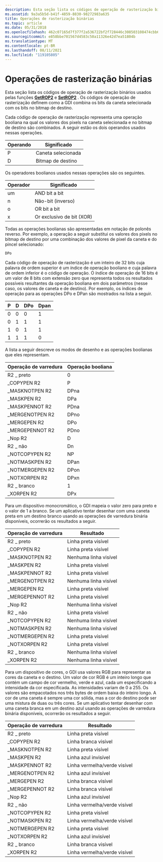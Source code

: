 ```yaml
---
description: Esta seção lista os códigos de operação de rasterização binários usados pelas funções GetROP2 e SetROP2. Os códigos de operação de rasterização definem como a GDI combina os bits da caneta selecionada com os bits no bitmap de destino.
ms.assetid: 9a3a5b5d-b41f-4859-8830-98272983a635
title: Operações de rasterização binárias
ms.topic: article
ms.date: 05/31/2018
ms.openlocfilehash: 462c07165d7f377f2a536722bf2f728446c308503108474cbb6a585cee6f68e2
ms.sourcegitcommit: e858bbe701567d4583c50a11326e42d7ea51804b
ms.translationtype: MT
ms.contentlocale: pt-BR
ms.lasthandoff: 08/11/2021
ms.locfileid: "119105805"
---
```

# <a name="binary-raster-operations"></a>Operações de rasterização binárias

Esta seção lista os códigos de operação de rasterização binários usados pelas funções [**GetROP2**](/windows/desktop/api/Wingdi/nf-wingdi-getrop2) e [**SetROP2**](/windows/desktop/api/Wingdi/nf-wingdi-setrop2) . Os códigos de operação de rasterização definem como a GDI combina os bits da caneta selecionada com os bits no bitmap de destino.

Cada código de operação de rasterização representa uma operação booliana na qual os valores dos pixels na caneta selecionada e no bitmap de destino são combinados. A seguir estão os dois operandos usados nessas operações.



| Operando | Significado            |
|---------|--------------------|
| P       | Caneta selecionada       |
| D       | Bitmap de destino |



 

Os operadores boolianos usados nessas operações são os seguintes.



| Operador | Significado                    |
|----------|----------------------------|
| um        | AND bit a bit                |
| n        | Não-bit (inverso)      |
| o        | OR bit a bit                 |
| x        | Or exclusivo de bit (XOR) |



 

Todas as operações boolianas são apresentadas em notação de polonês reverso. Por exemplo, a operação a seguir substitui os valores dos pixels no bitmap de destino por uma combinação dos valores de pixel da caneta e do pincel selecionado:


```C++
DPo 
```



Cada código de operação de rasterização é um inteiro de 32 bits cuja palavra de ordem superior é um índice de operação booliano e cuja palavra de ordem inferior é o código de operação. O índice de operação de 16 bits é um valor de 8 bits com extensão zero que representa todos os resultados possíveis resultantes da operação booliana em dois parâmetros (nesse caso, os valores de caneta e de destino). Por exemplo, os índices de operação para as operações DPo e DPan são mostrados na lista a seguir.



| P   | D   | DPo | Dpan |
|-----|-----|-----|------|
| 0   | 0   | 0   | 1    |
| 0   | 1   | 1   | 1    |
| 1   | 0   | 1   | 1    |
| 1   | 1   | 1   | 0    |



 

A lista a seguir descreve os modos de desenho e as operações boolianas que eles representam.



| Operação de varredura | Operação booliana |
|------------------|-------------------|
| R2 \_ preto        | 0                 |
| \_COPYPEN R2      | P                 |
| \_MASKNOTPEN R2   | DPna              |
| \_MASKPEN R2      | DPa               |
| \_MASKPENNOT R2   | PDna              |
| \_MERGENOTPEN R2  | DPno              |
| \_MERGEPEN R2     | DPo               |
| \_MERGEPENNOT R2  | PDno              |
| \_Nop R2          | D                 |
| R2 \_ não          | Dn                |
| \_NOTCOPYPEN R2   | NP                |
| \_NOTMASKPEN R2   | DPan              |
| \_NOTMERGEPEN R2  | DPon              |
| \_NOTXORPEN R2    | DPxn              |
| R2 \_ branco        | 1                 |
| \_XORPEN R2       | DPx               |



 

Para um dispositivo monocromático, o GDI mapeia o valor zero para preto e o valor de 1 a branco. Se um aplicativo tentar desenhar com uma caneta preta em um destino branco usando as operações de varredura binária disponíveis, ocorrerão os resultados a seguir.



| Operação de varredura | Resultado             |
|------------------|--------------------|
| R2 \_ preto        | Linha preta visível |
| \_COPYPEN R2      | Linha preta visível |
| \_MASKNOTPEN R2   | Nenhuma linha visível    |
| \_MASKPEN R2      | Linha preta visível |
| \_MASKPENNOT R2   | Linha preta visível |
| \_MERGENOTPEN R2  | Nenhuma linha visível    |
| \_MERGEPEN R2     | Linha preta visível |
| \_MERGEPENNOT R2  | Linha preta visível |
| \_Nop R2          | Nenhuma linha visível    |
| R2 \_ não          | Linha preta visível |
| \_NOTCOPYPEN R2   | Nenhuma linha visível    |
| \_NOTMASKPEN R2   | Nenhuma linha visível    |
| \_NOTMERGEPEN R2  | Linha preta visível |
| \_NOTXORPEN R2    | Linha preta visível |
| R2 \_ branco        | Nenhuma linha visível    |
| \_XORPEN R2       | Nenhuma linha visível    |



 

Para um dispositivo de cores, o GDI usa valores RGB para representar as cores da caneta e o destino. Um valor de cor RGB é um inteiro longo que contém um campo de cor vermelho, verde e azul, cada um especificando a intensidade da cor especificada. As intensidades variam de 0 a 255. Os valores são empacotados nos três bytes de ordem baixa do inteiro longo. A cor de uma caneta é sempre uma cor sólida, mas a cor do destino pode ser uma mistura de duas ou três cores. Se um aplicativo tentar desenhar com uma caneta branca em um destino azul usando as operações de varredura binária disponíveis, ocorrerão os resultados a seguir.



| Operação de varredura | Resultado                 |
|------------------|------------------------|
| R2 \_ preto        | Linha preta visível     |
| \_COPYPEN R2      | Linha branca visível     |
| \_MASKNOTPEN R2   | Linha preta visível     |
| \_MASKPEN R2      | Linha azul invisível    |
| \_MASKPENNOT R2   | Linha vermelha/verde visível |
| \_MERGENOTPEN R2  | Linha azul invisível    |
| \_MERGEPEN R2     | Linha branca visível     |
| \_MERGEPENNOT R2  | Linha branca visível     |
| \_Nop R2          | Linha azul invisível    |
| R2 \_ não          | Linha vermelha/verde visível |
| \_NOTCOPYPEN R2   | Linha preta visível     |
| \_NOTMASKPEN R2   | Linha vermelha/verde visível |
| \_NOTMERGEPEN R2  | Linha preta visível     |
| \_NOTXORPEN R2    | Linha azul invisível    |
| R2 \_ branco        | Linha branca visível     |
| \_XORPEN R2       | Linha vermelha/verde visível |



 

 

 



